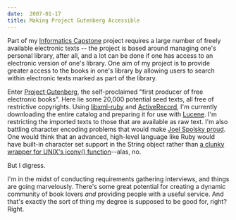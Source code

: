 ```yaml
---
date:  2007-01-17
title: Making Project Gutenberg Accessible
---
```

Part of my <a href="http://www.ischool.washington.edu/informatics/capstones/default.aspx">Informatics Capstone</a> project requires a large number of freely available electronic texts -- the project is based around managing one's personal library, after all, and a lot can be done if one has access to an electronic version of one's library.  One aim of my project is to provide greater access to the books in one's library by allowing users to search within electronic texts marked as part of the library.

Enter <a href="http://gutenberg.org">Project Gutenberg</a>, the self-proclaimed "first producer of free electronic books".  Here lie some 20,000 potential seed texts, all free of restrictive copyrights.  Using <a href="http://libxml.rubyforge.org/">libxml-ruby</a> and <a href="http://www.rubyonrails.org/api/classes/ActiveRecord/Base.html">ActiveRecord</a>, I'm currently downloading the entire catalog and preparing it for use with <a href="http://lucene.apache.org/">Lucene</a>.  I'm restricting the imported texts to those that are available as raw text.  I'm also battling character encoding problems that would make <a href="http://www.joelonsoftware.com/articles/Unicode.html">Joel Spolsky proud</a>. One would think that an advanced, high-level language like Ruby would have built-in character set support in the String object rather than <a href="http://www.ruby-doc.org/stdlib/libdoc/iconv/rdoc/index.html">a clunky wrapper for UNIX's iconv() function</a>--alas, no.

But I digress.

I'm in the midst of conducting requirements gathering interviews, and things are going marvelously.  There's some great potential for creating a dynamic community of book lovers <em>and</em> providing people with a useful service.  And that's exactly the sort of thing my degree is supposed to be good for, right?  Right.
